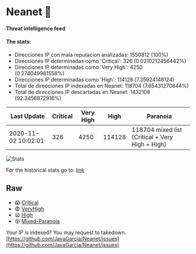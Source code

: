 # Neanet :hocho:
#### Threat intelligence feed
#### The stats:

- Direcciones IP con mala reputacion analizadas: 1550812 (100%)
- Direcciones IP determinadas como 'Critical':  326 (0.0210212456442%)
- Direcciones IP determinadas como 'Very High':  4250 (0.274049981558%)
- Direcciones IP determinadas como 'High':  114128 (7.35924148124)
- Total de direcciones IP indexadas en Neanet:  118704 (7.65431270844%)
- Total de direcciones IP descartadas en Neanet:  1432108 (92.3456872916%)

| Last Update | Critical | Very High | High | Paranoia |
| --- | --- | --- | --- | --- |
| 2020-11-02 10:02:01 | 326 | 4250 | 114128 | 118704 mixed list (Critical + Very High + High)|

![Stats](https://docs.google.com/spreadsheets/d/e/2PACX-1vSnaNMIXVabIpDJjufMlzH7poXnshF3mgd8Is1g9ytUEzVsP5my4Trn8f-xkoLLQ38xpL3HtmUexLo6/pubchart?oid=501124687&format=image)

For the historical stats go to: [link](/stats.csv)
## Raw
- :scream: [Critical](https://raw.githubusercontent.com/JavaGarcia/Neanet/master/blacklists/neanet_critical.txt)
- :fearful: [VeryHigh](https://raw.githubusercontent.com/JavaGarcia/Neanet/master/blacklists/neanet_veryHigh.txtt)
- :frowning: [High](https://raw.githubusercontent.com/JavaGarcia/Neanet/master/blacklists/neanet_high.txt)
- :dizzy_face: [Mixed-Paranoia](https://raw.githubusercontent.com/JavaGarcia/Neanet/master/blacklists/neanet_all.txt)


Your IP is indexed? You may request to takedown. [https://github.com/JavaGarcia/Neanet/issues](https://github.com/JavaGarcia/Neanet/issues)






















































































































































































































































































































































































































































































































































































































































































































































































































































































































































































































































































































































































































































































































































































































































































































































































































































































































































































































































































































